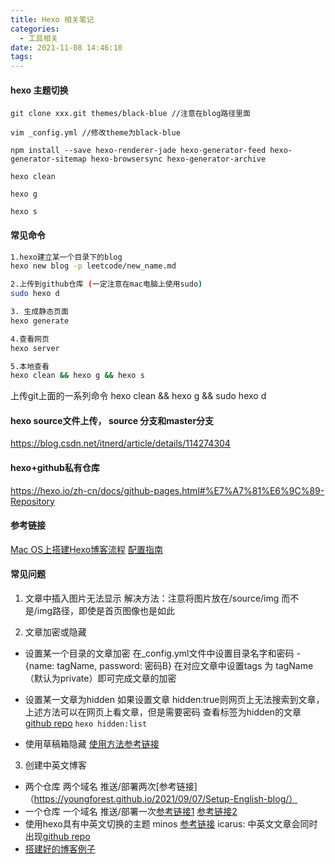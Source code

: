 ```yaml
---
title: Hexo 相关笔记
categories:
  - 工具相关
date: 2021-11-08 14:46:10
tags:
---
```



#### hexo 主题切换
```
git clone xxx.git themes/black-blue //注意在blog路径里面

vim _config.yml //修改theme为black-blue

npm install --save hexo-renderer-jade hexo-generator-feed hexo-generator-sitemap hexo-browsersync hexo-generator-archive

hexo clean

hexo g

hexo s

```
#### 常见命令

```bash
1.hexo建立某一个目录下的blog
hexo new blog -p leetcode/new_name.md

2.上传到github仓库 (一定注意在mac电脑上使用sudo)
sudo hexo d 

3. 生成静态页面
hexo generate

4.查看网页
hexo server

5.本地查看
hexo clean && hexo g && hexo s
```

上传git上面的一系列命令
hexo clean && hexo g && sudo hexo d

#### hexo source文件上传， source 分支和master分支
https://blog.csdn.net/itnerd/article/details/114274304 


#### hexo+github私有仓库
https://hexo.io/zh-cn/docs/github-pages.html#%E7%A7%81%E6%9C%89-Repository 

#### 参考链接
[Mac OS上搭建Hexo博客流程](https://juejin.cn/post/6978377036645531662)
[配置指南](https://hexo.fluid-dev.com/docs/guide/#%E6%96%87%E7%AB%A0%E5%9C%A8%E9%A6%96%E9%A1%B5%E7%9A%84%E5%B0%81%E9%9D%A2%E5%9B%BE)

#### 常见问题
1. 文章中插入图片无法显示
解决方法：注意将图片放在/source/img 而不是/img路径，即使是首页图像也是如此

2. 文章加密或隐藏
- 设置某一个目录的文章加密
在_config.yml文件中设置目录名字和密码 - {name: tagName, password: 密码B}
在对应文章中设置tags 为 tagName （默认为private）即可完成文章的加密

- 设置某一文章为hidden
如果设置文章 hidden:true则网页上无法搜索到文章，上述方法可以在网页上看文章，但是需要密码
查看标签为hidden的文章 [github repo](https://github.com/prinsss/hexo-hide-posts)
  ```hexo hidden:list``` 

- 使用草稿箱隐藏
[使用方法参考链接](https://blog.holic-x.com/wv-blog/post/6aa34fdd.html#hexo-butterfly-%E6%96%87%E7%AB%A0%E9%9A%90%E8%97%8F)

3. 创建中英文博客
- 两个仓库 两个域名 推送/部署两次[参考链接]（https://youngforest.github.io/2021/09/07/Setup-English-blog/）
- 一个仓库 一个域名 推送/部署一次[参考链接1](https://www.brando.dev/zh-hans/2021/01/03/%E8%AE%B0%E4%B8%80%E6%AC%A1-Hexo-%E5%8D%9A%E5%AE%A2%E8%BF%81%E7%A7%BB%E4%B8%8E%E5%A4%9A%E8%AF%AD%E8%A8%80%E7%AB%99%E7%82%B9%E6%94%B9%E9%80%A0/)
[参考链接2](https://zhuanlan.zhihu.com/p/358599353)
- 使用hexo具有中英文切换的主题 minos [参考链接](https://medium.com/learn-or-die/%E5%88%A9%E7%94%A8-hexo-%E4%BE%86%E5%BB%BA%E7%AB%8B%E4%B8%80%E5%80%8B-%E5%A4%9A%E8%AA%9E%E7%B3%BB-%E9%83%A8%E8%90%BD%E6%A0%BC-4545cc6cdb6)
icarus: 中英文文章会同时出现[github repo](https://github.com/ppoffice/hexo-theme-icarus/discussions/1046)
- [搭建好的博客例子](https://medium.com/learn-or-die/%E5%88%A9%E7%94%A8-hexo-%E4%BE%86%E5%BB%BA%E7%AB%8B%E4%B8%80%E5%80%8B-%E5%A4%9A%E8%AA%9E%E7%B3%BB-%E9%83%A8%E8%90%BD%E6%A0%BC-4545cc6cdb6)
